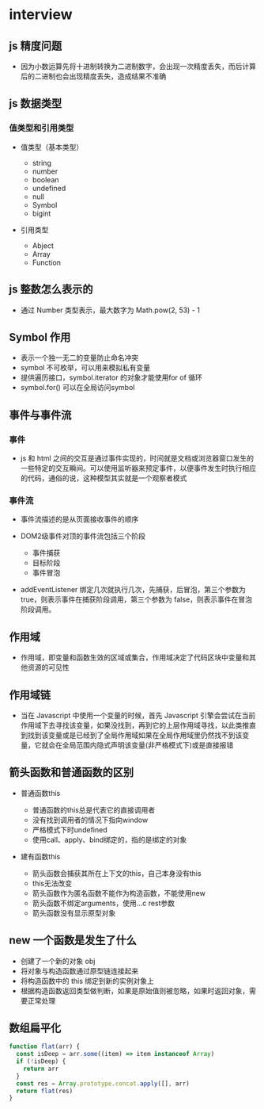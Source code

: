 # interview

## js 精度问题

- 因为小数运算先将十进制转换为二进制数字，会出现一次精度丢失，而后计算后的二进制也会出现精度丢失，造成结果不准确

## js 数据类型

### 值类型和引用类型

- 值类型（基本类型）
  - string
  - number
  - boolean
  - undefined
  - null
  - Symbol
  - bigint

- 引用类型
  - Abject
  - Array
  - Function

## js 整数怎么表示的

- 通过 Number 类型表示，最大数字为 Math.pow(2, 53) - 1

## Symbol 作用

- 表示一个独一无二的变量防止命名冲突
- symbol 不可枚举，可以用来模拟私有变量
- 提供遍历接口，symbol.iterator 的对象才能使用for of 循环
- symbol.for() 可以在全局访问symbol

## 事件与事件流

### 事件

- js 和 html 之间的交互是通过事件实现的，时间就是文档或浏览器窗口发生的一些特定的交互瞬间。可以使用监听器来预定事件，以便事件发生时执行相应的代码，通俗的说，这种模型其实就是一个观察者模式

### 事件流

- 事件流描述的是从页面接收事件的顺序
- DOM2级事件对顶的事件流包括三个阶段
  - 事件捕获
  - 目标阶段
  - 事件冒泡

- addEventListener 绑定几次就执行几次，先捕获，后冒泡，第三个参数为 true，则表示事件在捕获阶段调用，第三个参数为 false，则表示事件在冒泡阶段调用。

## 作用域

- 作用域，即变量和函数生效的区域或集合，作用域决定了代码区块中变量和其他资源的可见性

## 作用域链

- 当在 Javascript 中使用一个变量的时候，首先 Javascript 引擎会尝试在当前作用域下去寻找该变量，如果没找到，再到它的上层作用域寻找，以此类推直到找到该变量或是已经到了全局作用域如果在全局作用域里仍然找不到该变量，它就会在全局范围内隐式声明该变量(非严格模式下)或是直接报错

## 箭头函数和普通函数的区别

- 普通函数this
  - 普通函数的this总是代表它的直接调用者
  - 没有找到调用者的情况下指向window
  - 严格模式下时undefined
  - 使用call、apply、bind绑定的，指的是绑定的对象

- 建有函数this
  - 箭头函数会捕获其所在上下文的this，自己本身没有this
  - this无法改变
  - 箭头函数作为匿名函数不能作为构造函数，不能使用new
  - 箭头函数不绑定arguments，使用...c rest参数
  - 箭头函数没有显示原型对象

## new 一个函数是发生了什么

- 创建了一个新的对象 obj
- 将对象与构造函数通过原型链连接起来
- 将构造函数中的 this 绑定到新的实例对象上
- 根据构造函数返回类型做判断，如果是原始值则被忽略，如果时返回对象，需要正常处理

## 数组扁平化

```js
function flat(arr) {
  const isDeep = arr.some((item) => item instanceof Array)
  if (!isDeep) {
    return arr
  }
  const res = Array.prototype.concat.apply([], arr)
  return flat(res)
}
```